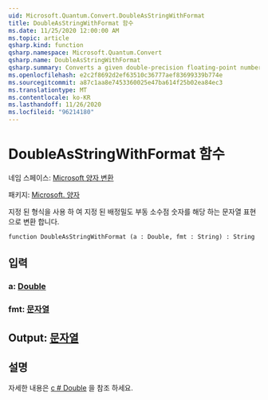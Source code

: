 ```yaml
---
uid: Microsoft.Quantum.Convert.DoubleAsStringWithFormat
title: DoubleAsStringWithFormat 함수
ms.date: 11/25/2020 12:00:00 AM
ms.topic: article
qsharp.kind: function
qsharp.namespace: Microsoft.Quantum.Convert
qsharp.name: DoubleAsStringWithFormat
qsharp.summary: Converts a given double-precision floating-point number to an equivalent string representation, using the given format.
ms.openlocfilehash: e2c2f8692d2ef63510c36777aef83699339b774e
ms.sourcegitcommit: a87c1aa8e7453360025e47ba614f25b02ea84ec3
ms.translationtype: MT
ms.contentlocale: ko-KR
ms.lasthandoff: 11/26/2020
ms.locfileid: "96214180"
---
```

# <a name="doubleasstringwithformat-function"></a>DoubleAsStringWithFormat 함수

네임 스페이스: [Microsoft 양자 변환](xref:Microsoft.Quantum.Convert)

패키지: [Microsoft. 양자](https://nuget.org/packages/Microsoft.Quantum.QSharp.Core)


지정 된 형식을 사용 하 여 지정 된 배정밀도 부동 소수점 숫자를 해당 하는 문자열 표현으로 변환 합니다.

```qsharp
function DoubleAsStringWithFormat (a : Double, fmt : String) : String
```


## <a name="input"></a>입력

### <a name="a--double"></a>a: [Double](xref:microsoft.quantum.lang-ref.double)




### <a name="fmt--string"></a>fmt: [문자열](xref:microsoft.quantum.lang-ref.string)





## <a name="output--string"></a>Output: [문자열](xref:microsoft.quantum.lang-ref.string)



## <a name="remarks"></a>설명

자세한 내용은 [c # Double](https://docs.microsoft.com/dotnet/api/system.double.tostring?view=netframework-4.7.1#System_Double_ToString_System_String_) 을 참조 하세요.